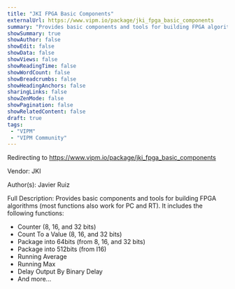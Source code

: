 ```yaml
---
title: "JKI FPGA Basic Components"
externalUrl: https://www.vipm.io/package/jki_fpga_basic_components
summary: "Provides basic components and tools for building FPGA algorithms (most functions also work for PC and RT)."
showSummary: true
showAuthor: false
showEdit: false
showData: false
showViews: false
showReadingTime: false
showWordCount: false
showBreadcrumbs: false
showHeadingAnchors: false
sharingLinks: false
showZenMode: false
showPagination: false
showRelatedContent: false
draft: true
tags:
 - "VIPM"
 - "VIPM Community"
---
```


Redirecting to https://www.vipm.io/package/jki_fpga_basic_components

Vendor: JKI

Author(s): Javier Ruiz
 
Full Description:
Provides basic components and tools for building FPGA algorithms (most functions also work for PC and RT). It includes the following functions:
- Counter (8, 16, and 32 bits)
- Count To a Value (8, 16, and 32 bits)
- Package into 64bits (from 8, 16, and 32 bits)
- Package into 512bits (from I16)
- Running Average
- Running Max
- Delay Output By Binary Delay
- And more...